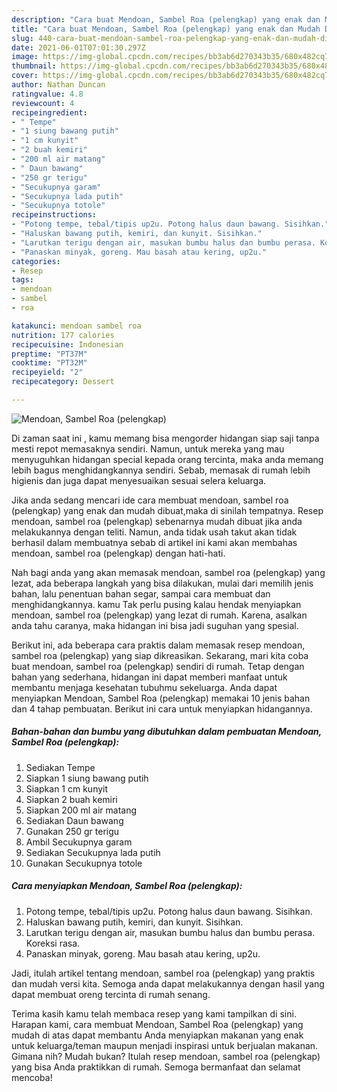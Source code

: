 ```yaml
---
description: "Cara buat Mendoan, Sambel Roa (pelengkap) yang enak dan Mudah Dibuat"
title: "Cara buat Mendoan, Sambel Roa (pelengkap) yang enak dan Mudah Dibuat"
slug: 440-cara-buat-mendoan-sambel-roa-pelengkap-yang-enak-dan-mudah-dibuat
date: 2021-06-01T07:01:30.297Z
image: https://img-global.cpcdn.com/recipes/bb3ab6d270343b35/680x482cq70/mendoan-sambel-roa-pelengkap-foto-resep-utama.jpg
thumbnail: https://img-global.cpcdn.com/recipes/bb3ab6d270343b35/680x482cq70/mendoan-sambel-roa-pelengkap-foto-resep-utama.jpg
cover: https://img-global.cpcdn.com/recipes/bb3ab6d270343b35/680x482cq70/mendoan-sambel-roa-pelengkap-foto-resep-utama.jpg
author: Nathan Duncan
ratingvalue: 4.8
reviewcount: 4
recipeingredient:
- " Tempe"
- "1 siung bawang putih"
- "1 cm kunyit"
- "2 buah kemiri"
- "200 ml air matang"
- " Daun bawang"
- "250 gr terigu"
- "Secukupnya garam"
- "Secukupnya lada putih"
- "Secukupnya totole"
recipeinstructions:
- "Potong tempe, tebal/tipis up2u. Potong halus daun bawang. Sisihkan."
- "Haluskan bawang putih, kemiri, dan kunyit. Sisihkan."
- "Larutkan terigu dengan air, masukan bumbu halus dan bumbu perasa. Koreksi rasa."
- "Panaskan minyak, goreng. Mau basah atau kering, up2u."
categories:
- Resep
tags:
- mendoan
- sambel
- roa

katakunci: mendoan sambel roa 
nutrition: 177 calories
recipecuisine: Indonesian
preptime: "PT37M"
cooktime: "PT32M"
recipeyield: "2"
recipecategory: Dessert

---
```



![Mendoan, Sambel Roa (pelengkap)](https://img-global.cpcdn.com/recipes/bb3ab6d270343b35/680x482cq70/mendoan-sambel-roa-pelengkap-foto-resep-utama.jpg)

Di zaman  saat ini , kamu memang bisa mengorder hidangan siap saji tanpa mesti repot memasaknya sendiri. Namun, untuk mereka yang mau menyuguhkan hidangan special kepada orang tercinta, maka anda memang lebih bagus menghidangkannya sendiri. Sebab, memasak di rumah lebih higienis dan juga dapat menyesuaikan sesuai selera keluarga.

Jika anda sedang mencari ide cara membuat mendoan, sambel roa (pelengkap) yang enak dan mudah dibuat,maka di sinilah tempatnya. Resep mendoan, sambel roa (pelengkap)  sebenarnya mudah dibuat jika anda melakukannya dengan teliti. Namun, anda tidak usah takut akan tidak berhasil dalam membuatnya 
sebab di artikel ini kami akan membahas mendoan, sambel roa (pelengkap) dengan hati-hati.  



Nah bagi anda yang akan memasak mendoan, sambel roa (pelengkap) yang lezat, ada beberapa langkah yang bisa dilakukan, mulai dari memilih jenis bahan, lalu penentuan bahan segar, sampai cara membuat dan menghidangkannya. kamu Tak perlu pusing kalau hendak menyiapkan mendoan, sambel roa (pelengkap) yang lezat di rumah. Karena, asalkan anda  tahu caranya, maka hidangan ini bisa jadi suguhan yang spesial.

Berikut ini, ada beberapa cara praktis  dalam memasak resep mendoan, sambel roa (pelengkap) yang siap dikreasikan. Sekarang, mari kita coba buat mendoan, sambel roa (pelengkap) sendiri di rumah. Tetap dengan bahan yang sederhana, hidangan ini dapat memberi manfaat untuk membantu menjaga kesehatan tubuhmu sekeluarga. Anda dapat menyiapkan Mendoan, Sambel Roa (pelengkap) memakai 10 jenis bahan dan 4 tahap pembuatan. Berikut ini cara untuk menyiapkan hidangannya.

<!--inarticleads1-->

##### Bahan-bahan dan bumbu yang dibutuhkan dalam pembuatan Mendoan, Sambel Roa (pelengkap):

1. Sediakan  Tempe
1. Siapkan 1 siung bawang putih
1. Siapkan 1 cm kunyit
1. Siapkan 2 buah kemiri
1. Siapkan 200 ml air matang
1. Sediakan  Daun bawang
1. Gunakan 250 gr terigu
1. Ambil Secukupnya garam
1. Sediakan Secukupnya lada putih
1. Gunakan Secukupnya totole




<!--inarticleads2-->

##### Cara menyiapkan Mendoan, Sambel Roa (pelengkap):

1. Potong tempe, tebal/tipis up2u. Potong halus daun bawang. Sisihkan.
1. Haluskan bawang putih, kemiri, dan kunyit. Sisihkan.
1. Larutkan terigu dengan air, masukan bumbu halus dan bumbu perasa. Koreksi rasa.
1. Panaskan minyak, goreng. Mau basah atau kering, up2u.




Jadi, itulah artikel tentang  mendoan, sambel roa (pelengkap)  yang praktis dan mudah versi kita. Semoga anda dapat melakukannya dengan hasil yang dapat membuat oreng tercinta di rumah senang. 

Terima kasih kamu telah membaca resep yang kami tampilkan di sini. Harapan kami, cara membuat  Mendoan, Sambel Roa (pelengkap) yang mudah di atas dapat membantu Anda menyiapkan makanan yang enak untuk keluarga/teman maupun menjadi inspirasi untuk berjualan makanan. Gimana nih? Mudah bukan? Itulah resep mendoan, sambel roa (pelengkap) yang bisa Anda praktikkan di rumah. Semoga bermanfaat dan selamat mencoba!

